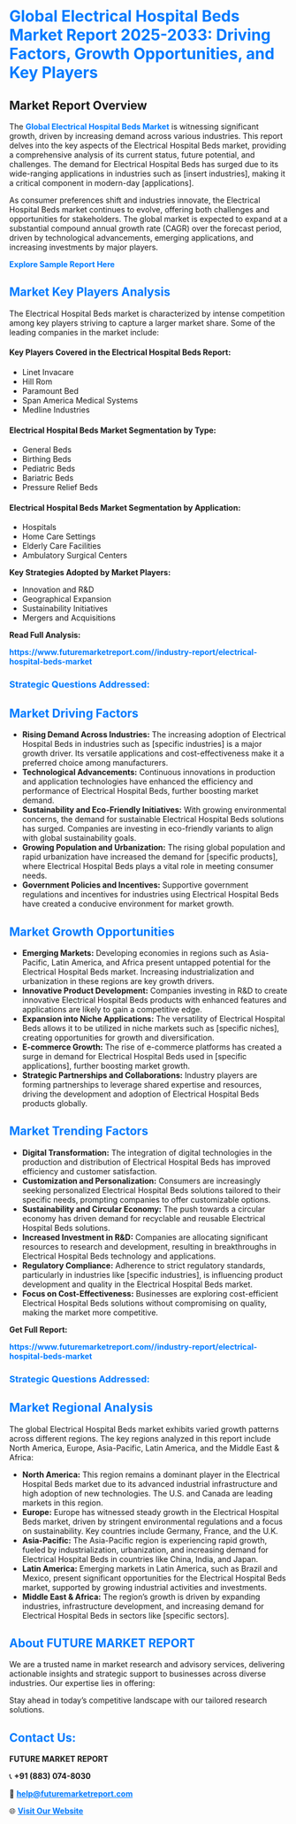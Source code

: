 <h1 style="color: #007BFF;">Global Electrical Hospital Beds Market Report 2025-2033: Driving Factors, Growth Opportunities, and Key Players</h1>

<section id="overview">
<h2>Market Report Overview</h2>
<p>The <a href="https://www.futuremarketreport.com//industry-report/electrical-hospital-beds-market" style="color: #007BFF; text-decoration: none;"><strong>Global Electrical Hospital Beds Market</strong></a> is witnessing significant growth, driven by increasing demand across various industries. This report delves into the key aspects of the Electrical Hospital Beds market, providing a comprehensive analysis of its current status, future potential, and challenges. The demand for Electrical Hospital Beds has surged due to its wide-ranging applications in industries such as [insert industries], making it a critical component in modern-day [applications].</p>
<p>As consumer preferences shift and industries innovate, the Electrical Hospital Beds market continues to evolve, offering both challenges and opportunities for stakeholders. The global market is expected to expand at a substantial compound annual growth rate (CAGR) over the forecast period, driven by technological advancements, emerging applications, and increasing investments by major players.</p>
</section>

<section id="overview">
<p><a href="https://www.futuremarketreport.com//request-sample/reportId=64267" style="color: #007BFF; text-decoration: none;"><strong>Explore Sample Report Here</strong></a></p>
</section>

<section id="key-players">
<h2 style="color: #007BFF;">Market Key Players Analysis</h2>
<p>The Electrical Hospital Beds market is characterized by intense competition among key players striving to capture a larger market share. Some of the leading companies in the market include:</p>
<h4>Key Players Covered in the Electrical Hospital Beds Report:</h4>
<ul><li>Linet Invacare</li><li>Hill Rom</li><li>Paramount Bed</li><li>Span America Medical Systems</li><li>Medline Industries</li></ul>
<h4>Electrical Hospital Beds Market Segmentation by Type:</h4>
<ul><li>General Beds</li><li>Birthing Beds</li><li>Pediatric Beds</li><li>Bariatric Beds</li><li>Pressure Relief Beds</li></ul>

<h4>Electrical Hospital Beds Market Segmentation by Application:</h4>
<ul><li>Hospitals</li><li>Home Care Settings</li><li>Elderly Care Facilities</li><li>Ambulatory Surgical Centers</li></ul>
<p><strong>Key Strategies Adopted by Market Players:</strong></p>
<ul>
<li>Innovation and R&D</li>
<li>Geographical Expansion</li>
<li>Sustainability Initiatives</li>
<li>Mergers and Acquisitions</li>
</ul>
</section>

<section>
<p><strong>Read Full Analysis: </strong></p><a href="https://www.futuremarketreport.com//industry-report/electrical-hospital-beds-market" style="color: #007BFF; text-decoration: none;"><strong>https://www.futuremarketreport.com//industry-report/electrical-hospital-beds-market</strong></a>
<h3 style="color: #007BFF;">Strategic Questions Addressed:</h3>
</section>

<section id="driving-factors">
<h2 style="color: #007BFF;">Market Driving Factors</h2>
<ul>
<li><strong>Rising Demand Across Industries:</strong> The increasing adoption of Electrical Hospital Beds in industries such as [specific industries] is a major growth driver. Its versatile applications and cost-effectiveness make it a preferred choice among manufacturers.</li>
<li><strong>Technological Advancements:</strong> Continuous innovations in production and application technologies have enhanced the efficiency and performance of Electrical Hospital Beds, further boosting market demand.</li>
<li><strong>Sustainability and Eco-Friendly Initiatives:</strong> With growing environmental concerns, the demand for sustainable Electrical Hospital Beds solutions has surged. Companies are investing in eco-friendly variants to align with global sustainability goals.</li>
<li><strong>Growing Population and Urbanization:</strong> The rising global population and rapid urbanization have increased the demand for [specific products], where Electrical Hospital Beds plays a vital role in meeting consumer needs.</li>
<li><strong>Government Policies and Incentives:</strong> Supportive government regulations and incentives for industries using Electrical Hospital Beds have created a conducive environment for market growth.</li>
</ul>
</section>

<section id="growth-opportunities">
<h2 style="color: #007BFF;">Market Growth Opportunities</h2>
<ul>
<li><strong>Emerging Markets:</strong> Developing economies in regions such as Asia-Pacific, Latin America, and Africa present untapped potential for the Electrical Hospital Beds market. Increasing industrialization and urbanization in these regions are key growth drivers.</li>
<li><strong>Innovative Product Development:</strong> Companies investing in R&D to create innovative Electrical Hospital Beds products with enhanced features and applications are likely to gain a competitive edge.</li>
<li><strong>Expansion into Niche Applications:</strong> The versatility of Electrical Hospital Beds allows it to be utilized in niche markets such as [specific niches], creating opportunities for growth and diversification.</li>
<li><strong>E-commerce Growth:</strong> The rise of e-commerce platforms has created a surge in demand for Electrical Hospital Beds used in [specific applications], further boosting market growth.</li>
<li><strong>Strategic Partnerships and Collaborations:</strong> Industry players are forming partnerships to leverage shared expertise and resources, driving the development and adoption of Electrical Hospital Beds products globally.</li>
</ul>
</section>

<section id="trending-factors">
<h2 style="color: #007BFF;">Market Trending Factors</h2>
<ul>
<li><strong>Digital Transformation:</strong> The integration of digital technologies in the production and distribution of Electrical Hospital Beds has improved efficiency and customer satisfaction.</li>
<li><strong>Customization and Personalization:</strong> Consumers are increasingly seeking personalized Electrical Hospital Beds solutions tailored to their specific needs, prompting companies to offer customizable options.</li>
<li><strong>Sustainability and Circular Economy:</strong> The push towards a circular economy has driven demand for recyclable and reusable Electrical Hospital Beds solutions.</li>
<li><strong>Increased Investment in R&D:</strong> Companies are allocating significant resources to research and development, resulting in breakthroughs in Electrical Hospital Beds technology and applications.</li>
<li><strong>Regulatory Compliance:</strong> Adherence to strict regulatory standards, particularly in industries like [specific industries], is influencing product development and quality in the Electrical Hospital Beds market.</li>
<li><strong>Focus on Cost-Effectiveness:</strong> Businesses are exploring cost-efficient Electrical Hospital Beds solutions without compromising on quality, making the market more competitive.</li>
</ul>
</section>

<section>
<p><strong>Get Full Report: </strong></p><a href="https://www.futuremarketreport.com//industry-report/electrical-hospital-beds-market" style="color: #007BFF; text-decoration: none;"><strong>https://www.futuremarketreport.com//industry-report/electrical-hospital-beds-market</strong></a>
<h3 style="color: #007BFF;">Strategic Questions Addressed:</h3>
</section>


<section id="regional-analysis">
<h2 style="color: #007BFF;">Market Regional Analysis</h2>
<p>The global Electrical Hospital Beds market exhibits varied growth patterns across different regions. The key regions analyzed in this report include North America, Europe, Asia-Pacific, Latin America, and the Middle East & Africa:</p>
<ul>
<li><strong>North America:</strong> This region remains a dominant player in the Electrical Hospital Beds market due to its advanced industrial infrastructure and high adoption of new technologies. The U.S. and Canada are leading markets in this region.</li>
<li><strong>Europe:</strong> Europe has witnessed steady growth in the Electrical Hospital Beds market, driven by stringent environmental regulations and a focus on sustainability. Key countries include Germany, France, and the U.K.</li>
<li><strong>Asia-Pacific:</strong> The Asia-Pacific region is experiencing rapid growth, fueled by industrialization, urbanization, and increasing demand for Electrical Hospital Beds in countries like China, India, and Japan.</li>
<li><strong>Latin America:</strong> Emerging markets in Latin America, such as Brazil and Mexico, present significant opportunities for the Electrical Hospital Beds market, supported by growing industrial activities and investments.</li>
<li><strong>Middle East & Africa:</strong> The region’s growth is driven by expanding industries, infrastructure development, and increasing demand for Electrical Hospital Beds in sectors like [specific sectors].</li>
</ul>
</section>

<footer>
<h2 style="color: #007BFF;">About FUTURE MARKET REPORT</h2>
<p>We are a trusted name in market research and advisory services, delivering actionable insights and strategic support to businesses across diverse industries. Our expertise lies in offering:</p>

<p>Stay ahead in today’s competitive landscape with our tailored research solutions.</p>

<h2 style="color: #007BFF;">Contact Us:</h2>
<p><strong>FUTURE MARKET REPORT</strong></p>
<p>📞 <strong>+91 (883) 074-8030</strong></p>
<p>📧 <strong><a href="mailto:help@futuremarketreport.com" style="color: #007BFF;">help@futuremarketreport.com</a></strong></p>
<p>🌐 <strong><a href="https://www.futuremarketreport.com/" style="color: #007BFF;">Visit Our Website</a></strong></p>
</footer>